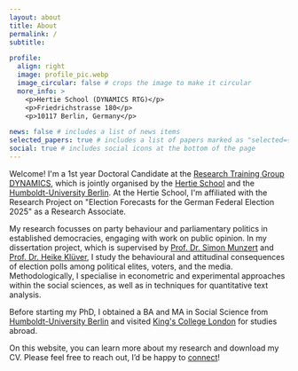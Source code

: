 ```yaml
---
layout: about
title: About
permalink: /
subtitle: 

profile:
  align: right
  image: profile_pic.webp
  image_circular: false # crops the image to make it circular
  more_info: >
    <p>Hertie School (DYNAMICS RTG)</p>
    <p>Friedrichstrasse 180</p>
    <p>10117 Berlin, Germany</p>

news: false # includes a list of news items
selected_papers: true # includes a list of papers marked as "selected={true}"
social: true # includes social icons at the bottom of the page
---
```


Welcome! I'm a 1st year Doctoral Candidate at the [Research Training Group DYNAMICS](https://www.sowi.hu-berlin.de/en/dynamics), which is jointly organised by the [Hertie School](https://www.hertie-school.org/en/) and the [Humboldt-University Berlin](https://www.hu-berlin.de/en/). At the Hertie School, I'm affiliated with the Research Project on "Election Forecasts for the German Federal Election 2025" as a Research Associate.

My research focusses on party behaviour and parliamentary politics in established democracies, engaging with work on public opinion. In my dissertation project, which is supervised by [Prof. Dr. Simon Munzert](https://simonmunzert.com/) and [Prof. Dr. Heike Klüver](https://www.heike-kluever.com/), I study the behavioural and attitudinal consequences of election polls among political elites, voters, and the media. Methodologically, I specialise in econometric and experimental approaches within the social sciences, as well as in techniques for quantitative text analysis.

Before starting my PhD, I obtained a BA and MA in Social Science from [Humboldt-University Berlin](https://www.hu-berlin.de/en/) and visited [King's College London](https://www.kcl.ac.uk/) for studies abroad.

On this website, you can learn more about my research and download my CV. Please feel free to reach out, I’d be happy to [connect](mailto:e.koch@hertie-school.org)!